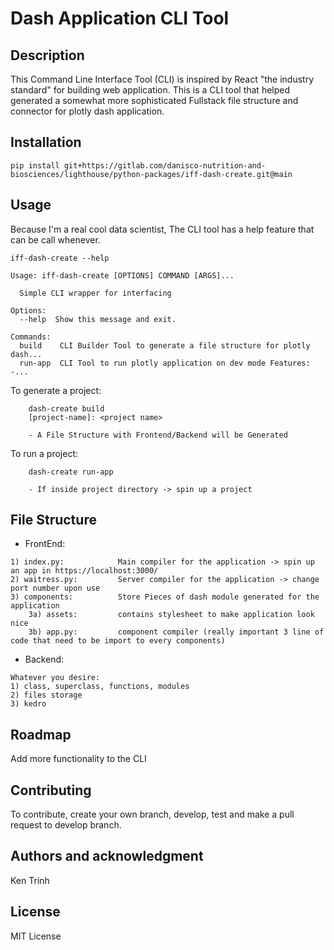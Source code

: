 # Dash Application CLI Tool
## Description
This Command Line Interface Tool (CLI) is inspired by React "the industry standard" for building web application.
This is a CLI tool that helped generated a somewhat more sophisticated Fullstack file structure and connector for plotly dash application.

## Installation
`pip install git+https://gitlab.com/danisco-nutrition-and-biosciences/lighthouse/python-packages/iff-dash-create.git@main`

## Usage
Because I'm a real cool data scientist, The CLI tool has a help feature that can be call whenever.

```
iff-dash-create --help

Usage: iff-dash-create [OPTIONS] COMMAND [ARGS]...

  Simple CLI wrapper for interfacing

Options:
  --help  Show this message and exit.

Commands:
  build    CLI Builder Tool to generate a file structure for plotly dash...
  run-app  CLI Tool to run plotly application on dev mode Features: -...
```

To generate a project:
```
    dash-create build
    [project-name]: <project name>

    - A File Structure with Frontend/Backend will be Generated
```

To run a project:
```
    dash-create run-app

    - If inside project directory -> spin up a project
```

## File Structure

- FrontEnd: 
```
1) index.py:            Main compiler for the application -> spin up an app in https://localhost:3000/
2) waitress.py:         Server compiler for the application -> change port number upon use
3) components:          Store Pieces of dash module generated for the application
    3a) assets:         contains stylesheet to make application look nice
    3b) app.py:         component compiler (really important 3 line of code that need to be import to every components)
```

- Backend: 
```
Whatever you desire:
1) class, superclass, functions, modules
2) files storage
3) kedro
```

## Roadmap
Add more functionality to the CLI


## Contributing
To contribute, create your own branch, develop, test and make a pull request to develop branch. 


## Authors and acknowledgment
Ken Trinh

## License
MIT License


